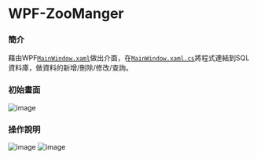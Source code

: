 # WPF-ZooManger
### 簡介
藉由WPF[```MainWindow.xaml```](https://github.com/ni4nini/WPF-ZooManger/blob/master/WPF%20ZooManger/MainWindow.xaml)做出介面，在[```MainWindow.xaml.cs```](https://github.com/ni4nini/WPF-ZooManger/blob/master/WPF%20ZooManger/MainWindow.xaml.cs)將程式連結到SQL資料庫，做資料的新增/刪除/修改/查詢。

### 初始畫面
![image](https://github.com/ni4nini/WPF-ZooManger/assets/112921715/4ac31c48-1137-4a31-9863-d59465828e42)

### 操作說明
![image](https://github.com/ni4nini/WPF-ZooManger/assets/112921715/06e76e8b-ed73-42c3-86d2-cd3efb67bfff)
![image](https://github.com/ni4nini/WPF-ZooManger/assets/112921715/2386734c-0df4-4998-bb19-accac1c11e97)
